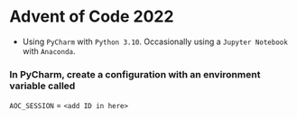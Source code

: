 # Advent of Code 2022

- Using `PyCharm` with `Python 3.10`. Occasionally using a `Jupyter Notebook` with `Anaconda`.

### In PyCharm, create a configuration with an environment variable called
`AOC_SESSION` = `<add ID in here>`
